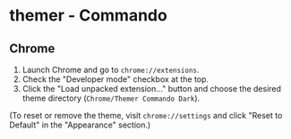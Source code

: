 # themer - Commando

## Chrome

1. Launch Chrome and go to `chrome://extensions`.
2. Check the "Developer mode" checkbox at the top.
3. Click the "Load unpacked extension..." button and choose the desired theme directory (`Chrome/Themer Commando Dark`).

(To reset or remove the theme, visit `chrome://settings` and click "Reset to Default" in the "Appearance" section.)